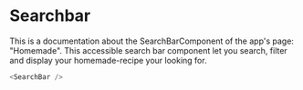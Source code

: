 # Searchbar

This is a documentation about the SearchBarComponent of the app's page: "Homemade". This accessible search bar component let you search, filter and display your homemade-recipe your looking for.

```js
<SearchBar />
```
